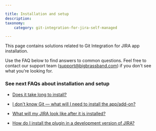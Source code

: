 ```yaml
---

title: Installation and setup
description:
taxonomy:
    category: git-integration-for-jira-self-managed

---
```

This page contains solutions related to Git Integration for JIRA app installation.

Use the FAQ below to find answers to common questions. Feel free to contact our support team ([support@bigbrassband.com](mailto:support@bigbrassband.com?subject=Installation%20issue%20-)) if you don't see what you're looking for.

### See next FAQs about installation and setup

*   [Does it take long to install?](/git-integration-for-jira-self-managed/does-it-take-long-to-install-gij-self-managed)

*   [I don't know Git — what will I need to install the app/add-on?](/git-integration-for-jira-self-managed/i-dont-know-git-what-will-i-need-to-install-the-app-add-on-gij-self-managed)

*   [What will my JIRA look like after it is installed?](/git-integration-for-jira-self-managed/what-will-my-jira-look-like-after-it-is-installed-gij-self-managed)

*   [How do I install the plugin in a development version of JIRA?](/git-integration-for-jira-self-managed/how-do-i-install-the-plugin-in-a-development-version-of-jira-gij-self-managed)
